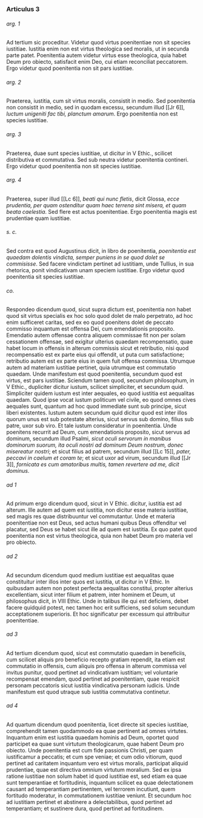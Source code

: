 ### Articulus 3

###### arg. 1
Ad tertium sic proceditur. Videtur quod virtus poenitentiae non sit species iustitiae. Iustitia enim non est virtus theologica sed moralis, ut in secunda parte patet. Poenitentia autem videtur virtus esse theologica, quia habet Deum pro obiecto, satisfacit enim Deo, cui etiam reconciliat peccatorem. Ergo videtur quod poenitentia non sit pars iustitiae.

###### arg. 2
Praeterea, iustitia, cum sit virtus moralis, consistit in medio. Sed poenitentia non consistit in medio, sed in quodam excessu, secundum illud [[Jr 6]], *luctum unigeniti fac tibi, planctum amarum*. Ergo poenitentia non est species iustitiae.

###### arg. 3
Praeterea, duae sunt species iustitiae, ut dicitur in V Ethic., scilicet distributiva et commutativa. Sed sub neutra videtur poenitentia contineri. Ergo videtur quod poenitentia non sit species iustitiae.

###### arg. 4
Praeterea, super illud [[Lc 6]], *beati qui nunc fletis*, dicit Glossa, *ecce prudentia, per quam ostenditur quam haec terrena sint misera, et quam beata caelestia*. Sed flere est actus poenitentiae. Ergo poenitentia magis est prudentiae quam iustitiae.

###### s. c.
Sed contra est quod Augustinus dicit, in libro de poenitentia, *poenitentia est quaedam dolentis vindicta, semper puniens in se quod dolet se commisisse*. Sed facere vindictam pertinet ad iustitiam, unde Tullius, in sua rhetorica, ponit vindicativam unam speciem iustitiae. Ergo videtur quod poenitentia sit species iustitiae.

###### co.
Respondeo dicendum quod, sicut supra dictum est, poenitentia non habet quod sit virtus specialis ex hoc solo quod dolet de malo perpetrato, ad hoc enim sufficeret caritas, sed ex eo quod poenitens dolet de peccato commisso inquantum est offensa Dei, cum emendationis proposito. Emendatio autem offensae contra aliquem commissae fit non per solam cessationem offensae, sed exigitur ulterius quaedam recompensatio, quae habet locum in offensis in alterum commissis sicut et retributio, nisi quod recompensatio est ex parte eius qui offendit, ut puta cum satisfactione; retributio autem est ex parte eius in quem fuit offensa commissa. Utrumque autem ad materiam iustitiae pertinet, quia utrumque est commutatio quaedam. Unde manifestum est quod poenitentia, secundum quod est virtus, est pars iustitiae. Sciendum tamen quod, secundum philosophum, in V Ethic., dupliciter dicitur iustum, scilicet simpliciter, et secundum quid. Simpliciter quidem iustum est inter aequales, eo quod iustitia est aequalitas quaedam. Quod ipse vocat iustum politicum vel civile, eo quod omnes cives aequales sunt, quantum ad hoc quod immediate sunt sub principe, sicut liberi existentes. Iustum autem secundum quid dicitur quod est inter illos quorum unus est sub potestate alterius, sicut servus sub domino, filius sub patre, uxor sub viro. Et tale iustum consideratur in poenitentia. Unde poenitens recurrit ad Deum, cum emendationis proposito, sicut servus ad dominum, secundum illud Psalmi, *sicut oculi servorum in manibus dominorum suorum, ita oculi nostri ad dominum Deum nostrum, donec misereatur nostri*; et sicut filius ad patrem, secundum illud [[Lc 15]], *pater, peccavi in caelum et coram te*; et sicut uxor ad virum, secundum illud [[Jr 3]], *fornicata es cum amatoribus multis, tamen revertere ad me, dicit dominus*.

###### ad 1
Ad primum ergo dicendum quod, sicut in V Ethic. dicitur, iustitia est ad alterum. Ille autem ad quem est iustitia, non dicitur esse materia iustitiae, sed magis res quae distribuuntur vel commutantur. Unde et materia poenitentiae non est Deus, sed actus humani quibus Deus offenditur vel placatur, sed Deus se habet sicut ille ad quem est iustitia. Ex quo patet quod poenitentia non est virtus theologica, quia non habet Deum pro materia vel pro obiecto.

###### ad 2
Ad secundum dicendum quod medium iustitiae est aequalitas quae constituitur inter illos inter quos est iustitia, ut dicitur in V Ethic. In quibusdam autem non potest perfecta aequalitas constitui, propter alterius excellentiam, sicut inter filium et patrem, inter hominem et Deum, ut philosophus dicit, in VIII Ethic. Unde in talibus ille qui est deficiens, debet facere quidquid potest, nec tamen hoc erit sufficiens, sed solum secundum acceptationem superioris. Et hoc significatur per excessum qui attribuitur poenitentiae.

###### ad 3
Ad tertium dicendum quod, sicut est commutatio quaedam in beneficiis, cum scilicet aliquis pro beneficio recepto gratiam rependit, ita etiam est commutatio in offensis, cum aliquis pro offensa in alterum commissa vel invitus punitur, quod pertinet ad vindicativam iustitiam; vel voluntarie recompensat emendam, quod pertinet ad poenitentiam, quae respicit personam peccatoris sicut iustitia vindicativa personam iudicis. Unde manifestum est quod utraque sub iustitia commutativa continetur.

###### ad 4
Ad quartum dicendum quod poenitentia, licet directe sit species iustitiae, comprehendit tamen quodammodo ea quae pertinent ad omnes virtutes. Inquantum enim est iustitia quaedam hominis ad Deum, oportet quod participet ea quae sunt virtutum theologicarum, quae habent Deum pro obiecto. Unde poenitentia est cum fide passionis Christi, per quam iustificamur a peccatis; et cum spe veniae; et cum odio vitiorum, quod pertinet ad caritatem inquantum vero est virtus moralis, participat aliquid prudentiae, quae est directiva omnium virtutum moralium. Sed ex ipsa ratione iustitiae non solum habet id quod iustitiae est, sed etiam ea quae sunt temperantiae et fortitudinis, inquantum scilicet ea quae delectationem causant ad temperantiam pertinentem, vel terrorem incutiunt, quem fortitudo moderatur, in commutationem iustitiae veniunt. Et secundum hoc ad iustitiam pertinet et abstinere a delectabilibus, quod pertinet ad temperantiam; et sustinere dura, quod pertinet ad fortitudinem.

